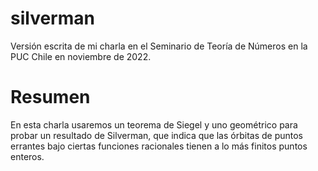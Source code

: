 # silverman
Versión escrita de mi charla en el Seminario de Teoría de Números en la PUC Chile en noviembre de 2022.
# Resumen
En esta charla usaremos un teorema de Siegel y uno geométrico para probar un resultado de Silverman, que indica que las órbitas de puntos errantes bajo ciertas funciones racionales tienen a lo más finitos puntos enteros.

